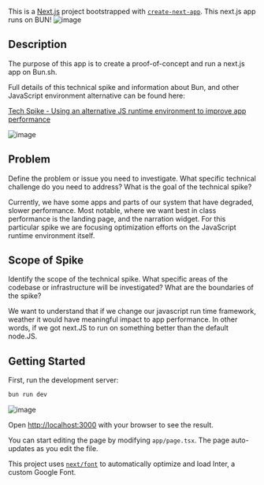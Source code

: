 This is a [Next.js](https://nextjs.org/) project bootstrapped with [`create-next-app`](https://github.com/vercel/next.js/tree/canary/packages/create-next-app).
This next.js app runs on BUN!
![image](https://github.com/print-VarunSharma/bun-poc-nextjs/assets/62218708/8533e342-1e28-4de7-ba67-78cd142c5861)


## Description

The purpose of this app is to create a proof-of-concept and run a next.js app on Bun.sh.

Full details of this technical spike and information about Bun, and other JavaScript environment alternative can be found here:

[Tech Spike - Using an alternative JS runtime environment to improve app performance](https://play-auris.notion.site/Tech-Spike-Using-an-alternative-JS-runtime-environment-to-improve-app-performance-64186448f04b4708b0498857ed3acbc5?pvs=4)

![image](https://github.com/print-VarunSharma/bun-poc-nextjs/assets/62218708/e9ee3d02-6d82-490d-a83e-d61e4c4f16d7)


## Problem

Define the problem or issue you need to investigate. What specific technical challenge do you need to address? What is the goal of the technical spike?

Currently, we have some apps and parts of our system that have degraded, slower performance. Most notable, where we want best in class performance is the landing page, and the narration widget. For this particular spike we are focusing optimization efforts on the JavaScript runtime environment itself.

## Scope of Spike

Identify the scope of the technical spike. What specific areas of the codebase or infrastructure will be investigated? What are the boundaries of the spike?

We want to understand that if we change our javascript run time framework, weather it would have meaningful impact to app performance. In other words, if we got next.JS to run on something better than the default node.JS.

## Getting Started

First, run the development server:

```bash
bun run dev
```
![image](https://github.com/print-VarunSharma/bun-poc-nextjs/assets/62218708/2224aeb9-ce8b-4f15-8bc9-71c9e59122ec)


Open [http://localhost:3000](http://localhost:3000) with your browser to see the result.

You can start editing the page by modifying `app/page.tsx`. The page auto-updates as you edit the file.

This project uses [`next/font`](https://nextjs.org/docs/basic-features/font-optimization) to automatically optimize and load Inter, a custom Google Font.
